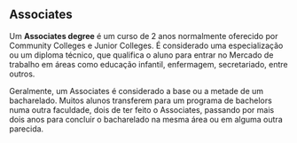 ## Associates

Um **Associates degree** é um curso de 2 anos normalmente oferecido por Community Colleges e Junior Colleges. É considerado uma especialização ou um diploma técnico, que qualifica o aluno para entrar no Mercado de trabalho em áreas como educação infantil, enfermagem, secretariado, entre outros.
 
Geralmente, um Associates é considerado a base ou a metade de um bacharelado. Muitos alunos transferem para um programa de bachelors numa outra faculdade, dois de ter feito o Associates, passando por mais dois anos para concluir o bacharelado na mesma área ou em alguma outra parecida.

